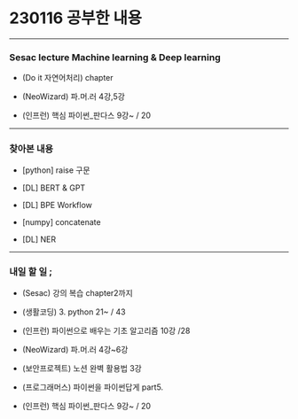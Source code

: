 # 230116 공부한 내용

---

### Sesac lecture Machine learning & Deep learning

- (Do it 자연어처리) chapter

- (NeoWizard) 파.머.러 4강,5강

- (인프런) 핵심 파이썬\_판다스 9강~ / 20

---

### 찾아본 내용

- [python] raise 구문

- [DL] BERT & GPT

- [DL] BPE Workflow

- [numpy] concatenate

- [DL] NER

---

### 내일 할 일 ;

- (Sesac) 강의 복습 chapter2까지

- (생활코딩) 3. python 21~ / 43

- (인프런) 파이썬으로 배우는 기초 알고리즘 10강 /28

- (NeoWizard) 파.머.러 4강~6강

- (보안프로젝트) 노션 완벽 활용법 3강

- (프로그래머스) 파이썬을 파이썬답게 part5.

- (인프런) 핵심 파이썬\_판다스 9강~ / 20
